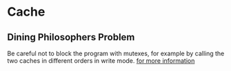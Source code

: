 # Cache

## Dining Philosophers Problem

Be careful not to block the program with mutexes, for example by calling the two caches in different orders in write mode. [for more information](https://w3.cs.jmu.edu/kirkpams/OpenCSF/Books/csf/html/DiningPhil.html)